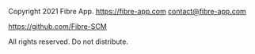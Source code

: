 Copyright 2021 Fibre App.
https://fibre-app.com
contact@fibre-app.com

https://github.com/Fibre-SCM

All rights reserved. Do not distribute.
